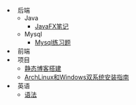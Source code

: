 - &nbsp;&nbsp;后端
  - Java
    - [JavaFX笔记](md/back-end/java/JavaFX笔记.md)
  - Mysql
    - [Mysql练习题](md/back-end/mysql/Mysql练习题.md)
- &nbsp;&nbsp;前端
- &nbsp;&nbsp;项目
  - [静态博客搭建](md/project/静态博客搭建.md)
  - [ArchLinux和Windows双系统安装指南](md/project/ArchLinux和Windows双系统安装指南.md)
- &nbsp;&nbsp;英语
  - [语法](md/english/英语语法.md) 